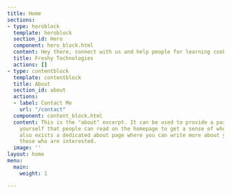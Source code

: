 ```yaml
---
title: Home
sections:
- type: heroblock
  template: heroblock
  section_id: Hero
  component: hero_block.html
  content: Hey there, connect with us and help people for learning cooking
  title: Freshy Technologies
  actions: []
- type: contentblock
  template: contentblock
  title: About
  section_id: about
  actions:
  - label: Contact Me
    url: "/contact"
  component: content_block.html
  content: This is the "about" excerpt. It can be used to provide a paragraph about
    yourself that people can read on the homepage to get a sense of who you are. There
    also exists a dedicated about page where you can write more about yourself for
    those who are interested.
  image: ''
layout: home
menu:
  main:
    weight: 1

---
```

